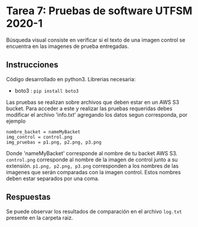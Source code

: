 # Tarea 7: Pruebas de software UTFSM 2020-1
Búsqueda visual consiste en verificar si el texto de una imagen control se encuentra en las imagenes de prueba entregadas.

## Instrucciones
Código desarrollado en python3.
Librerias necesaria: 
- boto3 : `pip install boto3`

Las pruebas se realizan sobre archivos que deben estar en un AWS S3 bucket.
Para acceder a este y realizar las pruebas requeridas debes modificar el archivo 'info.txt' agregando los datos segun corresponda, por ejemplo
```
nombre_backet = nameMyBacket
img_control = control.png
img_pruebas = p1.png, p2.png, p3.png
```
Donde 'nameMyBacket' corresponde al nombre de tu backet AWS S3.
`control.png` corresponde al nombre de la imagen de control junto a su extensión.
`p1.png, p2.png, p3.png` corresponden a los nombres de las imagenes que serán comparadas con la imagen control. Estos nombres deben estar separados por una coma.

## Respuestas
Se puede observar los resultados de comparación en el archivo `log.txt` presente en la carpeta raiz.
